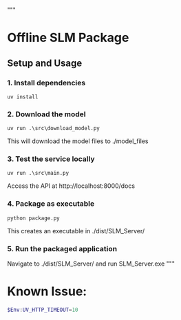 """
# Offline SLM Package

## Setup and Usage

### 1. Install dependencies
```
uv install
```

### 2. Download the model
```
uv run .\src\download_model.py
```
This will download the model files to ./model_files

### 3. Test the service locally
```
uv run .\src\main.py
```
Access the API at http://localhost:8000/docs

### 4. Package as executable
```
python package.py
```
This creates an executable in ./dist/SLM_Server/

### 5. Run the packaged application
Navigate to ./dist/SLM_Server/ and run SLM_Server.exe
"""


# Known Issue:
```powershell
$Env:UV_HTTP_TIMEOUT=10

```
